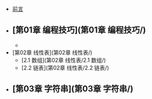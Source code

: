 

- [前言](README.md)
- [第01章 编程技巧](第01章 编程技巧/)
  - 
  - 
- [第02章 线性表](第02章 线性表/)
  - [2.1 数组](第02章 线性表/2.1 数组/)
  - [2.2 链表](第02章 线性表/2.2 链表/)
- [第03章 字符串](第03章 字符串/)
  - 


